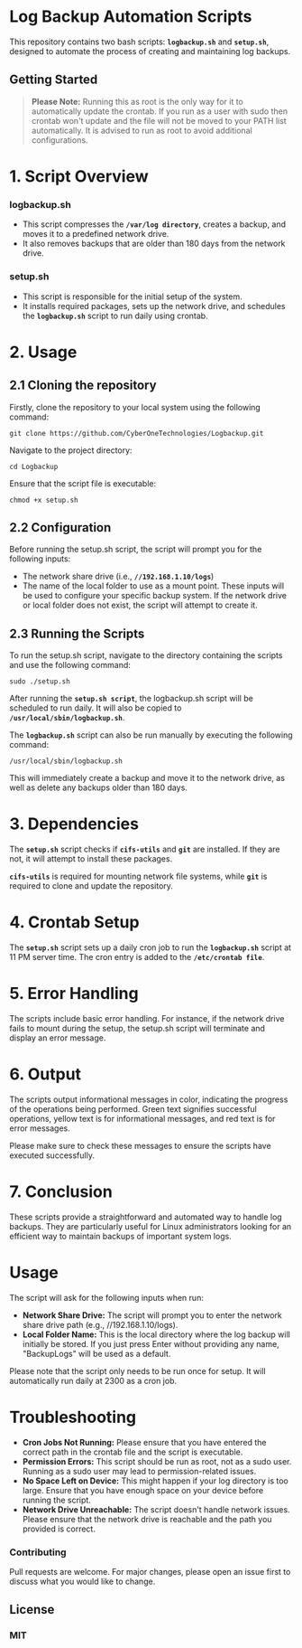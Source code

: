 # Log Backup Automation Scripts
This repository contains two bash scripts: **`logbackup.sh`** and **`setup.sh`**, designed to automate the process of creating and maintaining log backups.

## Getting Started

> **Please Note:** Running this as root is the only way for it to automatically update the crontab. If you run as a user with sudo then crontab won't update and the file will not be moved to your PATH list automatically. It is advised to run as root to avoid additional configurations.


# 1. Script Overview
### logbackup.sh
- This script compresses the **`/var/log directory`**, creates a backup, and moves it to a predefined network drive.
- It also removes backups that are older than 180 days from the network drive.

### setup.sh
- This script is responsible for the initial setup of the system.
- It installs required packages, sets up the network drive, and schedules the **`logbackup.sh`** script to run daily using crontab.


# 2. Usage
## 2.1 Cloning the repository
Firstly, clone the repository to your local system using the following command:

```
git clone https://github.com/CyberOneTechnologies/Logbackup.git
```

Navigate to the project directory:

```
cd Logbackup
```

Ensure that the script file is executable:

```
chmod +x setup.sh
```
## 2.2 Configuration
Before running the setup.sh script, the script will prompt you for the following inputs:

- The network share drive (i.e., **`//192.168.1.10/logs`**)
- The name of the local folder to use as a mount point.
These inputs will be used to configure your specific backup system. If the network drive or local folder does not exist, the script will attempt to create it.


## 2.3 Running the Scripts
To run the setup.sh script, navigate to the directory containing the scripts and use the following command:

```
sudo ./setup.sh
```

After running the **`setup.sh script`**, the logbackup.sh script will be scheduled to run daily. It will also be copied to **`/usr/local/sbin/logbackup.sh`**.

The **`logbackup.sh`** script can also be run manually by executing the following command:
```
/usr/local/sbin/logbackup.sh
```

This will immediately create a backup and move it to the network drive, as well as delete any backups older than 180 days.


# 3. Dependencies
The **`setup.sh`** script checks if **`cifs-utils`** and **`git`** are installed. If they are not, it will attempt to install these packages.

**`cifs-utils`** is required for mounting network file systems, while **`git`** is required to clone and update the repository.


# 4. Crontab Setup
The **`setup.sh`** script sets up a daily cron job to run the **`logbackup.sh`** script at 11 PM server time. The cron entry is added to the **`/etc/crontab file`**.


# 5. Error Handling
The scripts include basic error handling. For instance, if the network drive fails to mount during the setup, the setup.sh script will terminate and display an error message.

# 6. Output
The scripts output informational messages in color, indicating the progress of the operations being performed. Green text signifies successful operations, yellow text is for informational messages, and red text is for error messages.

Please make sure to check these messages to ensure the scripts have executed successfully.

# 7. Conclusion
These scripts provide a straightforward and automated way to handle log backups. They are particularly useful for Linux administrators looking for an efficient way to maintain backups of important system logs.


# Usage
The script will ask for the following inputs when run:

- **Network Share Drive:** The script will prompt you to enter the network share drive path (e.g., //192.168.1.10/logs).
- **Local Folder Name:** This is the local directory where the log backup will initially be stored. If you just press Enter without providing any name, "BackupLogs" will be used as a default.

Please note that the script only needs to be run once for setup. It will automatically run daily at 2300 as a cron job.

# Troubleshooting
- **Cron Jobs Not Running:** Please ensure that you have entered the correct path in the crontab file and the script is executable.
- **Permission Errors:** This script should be run as root, not as a sudo user. Running as a sudo user may lead to permission-related issues.
- **No Space Left on Device:** This might happen if your log directory is too large. Ensure that you have enough space on your device before running the script.
- **Network Drive Unreachable:** The script doesn't handle network issues. Please ensure that the network drive is reachable and the path you provided is correct.

### Contributing
Pull requests are welcome. For major changes, please open an issue first to discuss what you would like to change.

## License
### MIT
